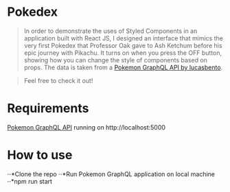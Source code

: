 # Pokedex
> In order to demonstrate the uses of Styled Components in an application built with React JS, I designed an interface that mimics the very first Pokedex that Professor Oak gave to Ash Ketchum before his epic journey with Pikachu.  It turns on when you press the OFF button, showing how you can change the style of components based on props.  The data is taken from a [Pokemon GraphQL API by lucasbento](https://github.com/lucasbento/graphql-pokemon). 

> Feel free to check it out!

# Requirements
[Pokemon GraphQL API](https://github.com/lucasbento/graphql-pokemon) running on http://localhost:5000

# How to use
⋅⋅*Clone the repo
⋅⋅*Run Pokemon GraphQL application on local machine
⋅⋅*npm run start
